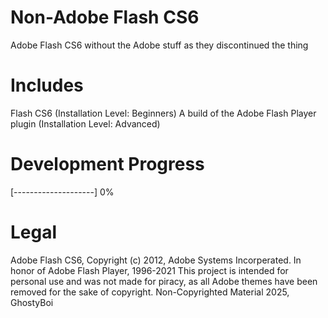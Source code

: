 # Non-Adobe Flash CS6
Adobe Flash CS6 without the Adobe stuff as they discontinued the thing
# Includes
Flash CS6 (Installation Level: Beginners)
A build of the Adobe Flash Player plugin (Installation Level: Advanced)
# Development Progress
[--------------------] 0%
# Legal
Adobe Flash CS6, Copyright (c) 2012, Adobe Systems Incorperated.
In honor of Adobe Flash Player, 1996-2021
This project is intended for personal use and was not made for piracy, as all Adobe themes have been removed for the sake of copyright.
Non-Copyrighted Material 2025, GhostyBoi
